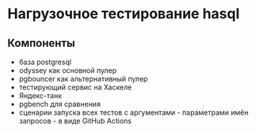 # Нагрузочное тестирование hasql

## Компоненты
* база postgresql
* odyssey как основной пулер
* pgbouncer как альтернативный пулер
* тестирующий сервис на Хаскеле
* Яндекс-танк
* pgbench для сравнения
* сценарии запуска всех тестов с аргументами - параметрами имён запросов - в виде GitHub Actions
